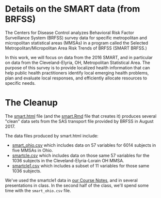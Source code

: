# Details on the SMART data (from BRFSS)

The Centers for Disease Control analyzes Behavioral Risk Factor Surveillance System (BRFSS) survey data for specific metropolitan and micropolitan statistical areas (MMSAs) in a program called the Selected Metropolitan/Micropolitan Area Risk Trends of BRFSS (SMART BRFSS.)

In this work, we will focus on data from the 2016 SMART, and in particular on data from the Cleveland-Elyria, OH, Metropolitan Statistical Area. The purpose of this survey is to provide localized health information that can help public health practitioners identify local emerging health problems, plan and evaluate local responses, and efficiently allocate resources to specific needs.

# The Cleanup

The [smart.html](http://htmlpreview.github.io/?https://github.com/THOMASELOVE/432-2018/blob/master/data-and-code/SMART/smart.html) file (and the [smart.Rmd](https://raw.githubusercontent.com/THOMASELOVE/432-2018/master/data-and-code/SMART/smart.Rmd) file that creates it) produces several "clean" data sets from the SAS transport file provided by BRFSS in August 2017.

The data files produced by smart.html include:

- [smart_ohio.csv](https://raw.githubusercontent.com/THOMASELOVE/432-2018/master/data-and-code/SMART/smart_ohio.csv) which includes data on 57 variables for 6014 subjects in five MMSAs in Ohio.
- [smartcle.csv](https://raw.githubusercontent.com/THOMASELOVE/432-2018/master/data-and-code/SMART/smartcle.csv) which includes data on those same 57 variables for the 1036 subjects in the Cleveland-Elyria-Lorain OH MMSA.
- [smartcle1.csv](https://raw.githubusercontent.com/THOMASELOVE/432-2018/master/data-and-code/SMART/smartcle1.csv) which includes a subset of 11 variables for those same 1036 subjects.

We've used the smartcle1 data in [our Course Notes](https://thomaselove.github.io/432-notes/), and in several presentations in class. In the second half of the class, we'll spend some time with the `smart_ohio.csv` file.

